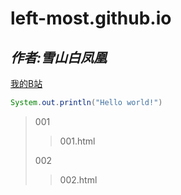 # left-most.github.io
## *作者:雪山白凤凰*
[我的B站](https://space.bilibili.com/190593497)
```java
System.out.println("Hello world!")
```
>001
>>001.html
>>
>002
>>002.html
